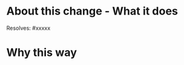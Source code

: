 <!-- All contributors please complete these sections, including maintainers -->
# About this change - What it does

<!-- Provide a small sentence that summarizes the change. -->

<!-- Provide the issue number below if it exists. -->
Resolves: #xxxxx

# Why this way

<!-- Provide a small explanation on why this is the approach you took for solving this problem. -->
